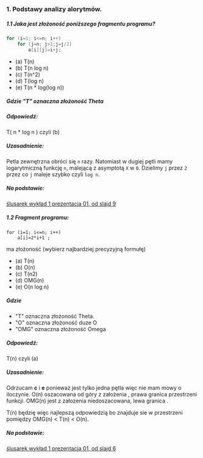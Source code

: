 ### 1. Podstawy analizy alorytmów. 
##### 1.1 Jaka jest złożoność poniższego fragmentu programu?

```c++
for (i=1; i<=n; i++)
    for (j=n; j>1;j=j/2) 
        a[i][j]=i+j;
```
* (a) T(n) 
* (b) T(n log n) 
* (c) T(n^2) 
* (d) T(log n) 
* (e) T(n * log(log n))

##### Gdzie "T" oznaczna złożoność Theta

##### Odpowiedź:

T( n * log n )  czyli (b)

##### Uzasadnienie:
Petla zewnętrzna obróci się `n` razy.
Natomiast w dugiej pętli mamy logarytmiczną funkcję `n`, malejącą z asymptotą `X` w `0`.
Dzielimy `j` przez `2` przez co `j` maleje szybko czyli `log n`.

##### Na podstawie:
[ślusarek wykład 1 prezentacja 01, od slajd 9 ](https://docs.google.com/viewer?url=https%3A%2F%2Fwsb-nlu.clouda.edu.pl%2FContent%2Fpliki%2FmaterialyJednostka%2Fslusarek-06032020234329-prezentacja_01.pdf&embedded=true&chrome=false&dov=1)

##### 1.2 Fragment programu:
```
for (i=1; i<=n; i++) 
    a[i]=2*i+1 ;
```
ma złożoność (wybierz najbardziej precyzyjną formułę)
* (a) T(n) 
* (b) O(n) 
* (c) T(n2) 
* (d) OMG(n) 
* (e) O(n log n)

##### Gdzie 
* "T" oznaczna złożoność Theta.
* "O" oznaczna złożoność duze O
* "OMG" oznaczna złożoność Omega

##### Odpowiedź:

T(n) czyli (a)

##### Uzasadnienie: 
Odrzucam **c** i **e** ponieważ jest tylko jedna pętla więc nie mam mowy o iloczynie.
O(n) oszacowana od góry z założenia 
, prawa granica przestrzeni funkcji.
OMG(n) jest z załozenia niedoszacowana, lewa granica .


T(n) będzię więc najlepszą odpowiedzią bo znajduje sie w przestrzeni pomiędzy 
OMG(n) < T(n) < O(n). 

##### Na podstawie:
[ślusarek wykład 1 prezentacja 01, od slajd 6 ](https://docs.google.com/viewer?url=https%3A%2F%2Fwsb-nlu.clouda.edu.pl%2FContent%2Fpliki%2FmaterialyJednostka%2Fslusarek-06032020234329-prezentacja_01.pdf&embedded=true&chrome=false&dov=1)